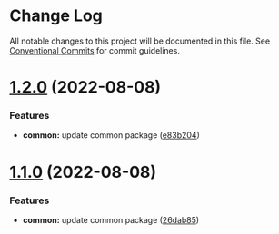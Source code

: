 # Change Log

All notable changes to this project will be documented in this file.
See [Conventional Commits](https://conventionalcommits.org) for commit guidelines.

# [1.2.0](https://github.com/ashwinkumar6/lerna-poc/compare/v1.1.0...v1.2.0) (2022-08-08)


### Features

* **common:** update common package ([e83b204](https://github.com/ashwinkumar6/lerna-poc/commit/e83b204ead27ba4b5a1521128e553fcccf5b7ac6))





# [1.1.0](https://github.com/ashwinkumar6/lerna-poc/compare/v1.0.2...v1.1.0) (2022-08-08)


### Features

* **common:** update common package ([26dab85](https://github.com/ashwinkumar6/lerna-poc/commit/26dab85252c7c9f4a135c7786b7c722928859d33))
